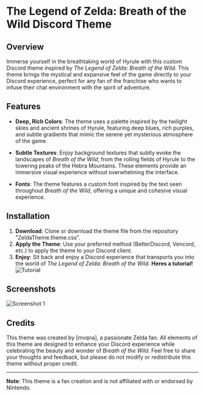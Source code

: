 # The Legend of Zelda: Breath of the Wild Discord Theme

## Overview
Immerse yourself in the breathtaking world of Hyrule with this custom Discord theme inspired by *The Legend of Zelda: Breath of the Wild*. This theme brings the mystical and expansive feel of the game directly to your Discord experience, perfect for any fan of the franchise who wants to infuse their chat environment with the spirit of adventure.

## Features
- **Deep, Rich Colors**: The theme uses a palette inspired by the twilight skies and ancient shrines of Hyrule, featuring deep blues, rich purples, and subtle gradients that mimic the serene yet mysterious atmosphere of the game.
  
- **Subtle Textures**: Enjoy background textures that subtly evoke the landscapes of *Breath of the Wild*, from the rolling fields of Hyrule to the towering peaks of the Hebra Mountains. These elements provide an immersive visual experience without overwhelming the interface.

- **Fonts**: The theme features a custom font inspired by the text seen throughout *Breath of the Wild*, offering a unique and cohesive visual experience.

## Installation
1. **Download**: Clone or download the theme file from the repository "ZeldaTheme.theme.css".
2. **Apply the Theme**: Use your preferred method (BetterDiscord, Vencord, etc.) to apply the theme to your Discord client.
3. **Enjoy**: Sit back and enjoy a Discord experience that transports you into the world of *The Legend of Zelda: Breath of the Wild*.
**Heres a tutorial!**
![Tutorial]((https://youtu.be/W6aqvb_ujPg))

## Screenshots
![Screenshot 1](link_to_screenshot1.jpg)


## Credits
This theme was created by [mvqna], a passionate Zelda fan. All elements of this theme are designed to enhance your Discord experience while celebrating the beauty and wonder of *Breath of the Wild*. Feel free to share your thoughts and feedback, but please do not modify or redistribute this theme without proper credit.

---

**Note**: This theme is a fan creation and is not affiliated with or endorsed by Nintendo.
